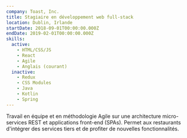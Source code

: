 ```yaml
---
company: Toast, Inc.
title: Stagiaire en développement web full-stack
location: Dublin, Irlande
startDate: 2018-09-01T00:00:00.000Z
endDate: 2019-02-01T00:00:00.000Z
skills:
  active:
    - HTML/CSS/JS
    - React
    - Agile
    - Anglais (courant)
  inactive:
    - Redux
    - CSS Modules
    - Java
    - Kotlin
    - Spring
---
```


Travail en équipe et en méthodologie Agile sur une architecture micro-services REST et applications front-end (SPAs). Permet aux restaurants d'intégrer des services tiers et de profiter de nouvelles fonctionnalités.
